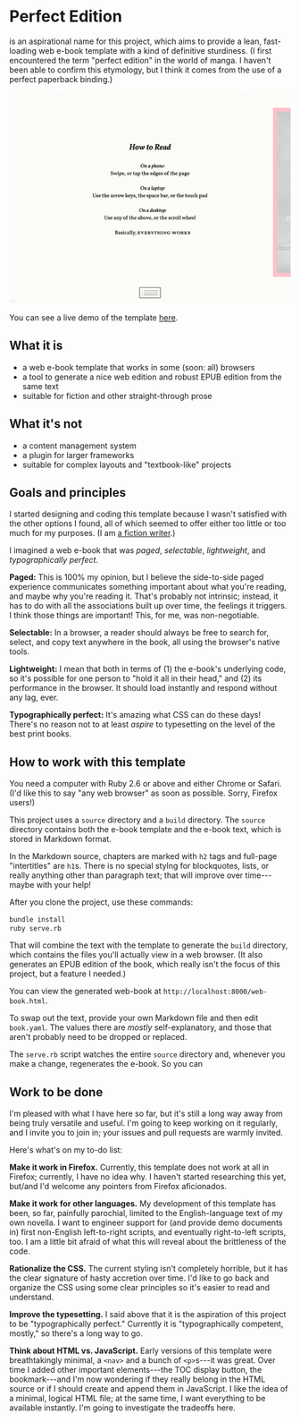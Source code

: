 # Perfect Edition

is an aspirational name for this project, which aims to provide a lean, fast-loading web e-book template with a kind of definitive sturdiness. (I first encountered the term "perfect edition" in the world of manga. I haven't been able to confirm this etymology, but I think it comes from the use of a perfect paperback binding.)

![Animated demo of the template](demo.gif)

You can see a live demo of the template [here](https://www.robinsloan.com/book/annabel-scheme-serial/read).

## What it is

* a web e-book template that works in some (soon: all) browsers
* a tool to generate a nice web edition and robust EPUB edition from the same text
* suitable for fiction and other straight-through prose

## What it's not

* a content management system
* a plugin for larger frameworks
* suitable for complex layouts and "textbook-like" projects

## Goals and principles

I started designing and coding this template because I wasn't satisfied with the other options I found, all of which seemed to offer either too little or too much for my purposes. (I am [a fiction writer](https://www.robinsloan.com/books/).)

I imagined a web e-book that was *paged*, *selectable*, *lightweight*, and *typographically perfect*.

**Paged:** This is 100% my opinion, but I believe the side-to-side paged experience communicates something important about what you're reading, and maybe why you're reading it. That's probably not intrinsic; instead, it has to do with all the associations built up over time, the feelings it triggers. I think those things are important! This, for me, was non-negotiable.

**Selectable:** In a browser, a reader should always be free to search for, select, and copy text anywhere in the book, all using the browser's native tools.

**Lightweight:** I mean that both in terms of (1) the e-book's underlying code, so it's possible for one person to "hold it all in their head," and (2) its performance in the browser. It should load instantly and respond without any lag, ever.

**Typographically perfect:** It's amazing what CSS can do these days! There's no reason not to at least *aspire* to typesetting on the level of the best print books.

## How to work with this template

You need a computer with Ruby 2.6 or above and either Chrome or Safari. (I'd like this to say "any web browser" as soon as possible. Sorry, Firefox users!)

This project uses a `source` directory and a `build` directory. The `source` directory contains both the e-book template and the e-book text, which is stored in Markdown format.

In the Markdown source, chapters are marked with `h2` tags and full-page "intertitles" are `h1`s. There is no special stylng for blockquotes, lists, or really anything other than paragraph text; that will improve over time---maybe with your help!

After you clone the project, use these commands:

```
bundle install
ruby serve.rb
```

That will combine the text with the template to generate the `build` directory, which contains the files you'll actually view in a web browser. (It also generates an EPUB edition of the book, which really isn't the focus of this project, but a feature I needed.)

You can view the generated web-book at `http://localhost:8000/web-book.html`.

To swap out the text, provide your own Markdown file and then edit `book.yaml`. The values there are *mostly* self-explanatory, and those that aren't probably need to be dropped or replaced.

The `serve.rb` script watches the entire `source` directory and, whenever you make a change, regenerates the e-book. So you can

## Work to be done

I'm pleased with what I have here so far, but it's still a long way away from being truly versatile and useful. I'm going to keep working on it regularly, and I invite you to join in; your issues and pull requests are warmly invited.

Here's what's on my to-do list:

**Make it work in Firefox.** Currently, this template does not work at all in Firefox; currently, I have no idea why. I haven't started researching this yet, but/and I'd welcome any pointers from Firefox aficionados.

**Make it work for other languages.** My development of this template has been, so far, painfully parochial, limited to the English-language text of my own novella. I want to engineer support for (and provide demo documents in) first non-English left-to-right scripts, and eventually right-to-left scripts, too. I am a little bit afraid of what this will reveal about the brittleness of the code.

**Rationalize the CSS.** The current styling isn't completely horrible, but it has the clear signature of hasty accretion over time. I'd like to go back and organize the CSS using some clear principles so it's easier to read and understand.

**Improve the typesetting.** I said above that it is the aspiration of this project to be "typographically perfect." Currently it is "typographically competent, mostly," so there's a long way to go.

**Think about HTML vs. JavaScript.** Early versions of this template were breathtakingly minimal, a `<nav>` and a bunch of `<p>`s---it was great. Over time I added other important elements---the TOC display button, the bookmark---and I'm now wondering if they really belong in the HTML source or if I should create and append them in JavaScript. I like the idea of a minimal, logical HTML file; at the same time, I want everything to be available instantly. I'm going to investigate the tradeoffs here.

